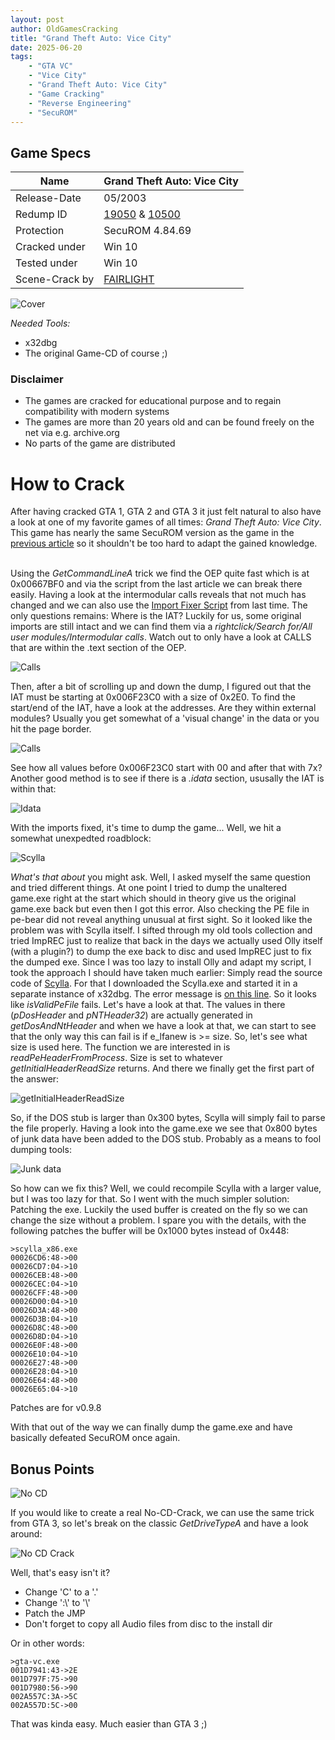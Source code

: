 ```yaml
---
layout: post
author: OldGamesCracking
title: "Grand Theft Auto: Vice City"
date: 2025-06-20
tags:
    - "GTA VC"
    - "Vice City"
    - "Grand Theft Auto: Vice City"
    - "Game Cracking"
    - "Reverse Engineering"
    - "SecuROM"
---
```


## Game Specs

| Name | Grand Theft Auto: Vice City |
| ------------- | ------------- |
| Release-Date | 05/2003 |
| Redump ID | [19050](http://redump.org/disc/19050/) & [10500](http://redump.org/disc/10500/) |
| Protection | SecuROM 4.84.69 |
| Cracked under | Win 10 |
| Tested under | Win 10 |
| Scene-Crack by | [FAIRLIGHT](https://www.nfohump.com/index.php?switchto=nfos&menu=quicknav&item=viewnfo&id=31424) |

![Cover]({{site.url}}/assets/gta_vice_city/cover.jpg)

*Needed Tools:*

- x32dbg
- The original Game-CD of course ;)

### Disclaimer

- The games are cracked for educational purpose and to regain compatibility with modern systems
- The games are more than 20 years old and can be found freely on the net via e.g. archive.org
- No parts of the game are distributed

# How to Crack

After having cracked GTA 1, GTA 2 and GTA 3 it just felt natural to also have a look at one of my favorite games of all times: _Grand Theft Auto: Vice City_. This game has nearly the same SecuROM version as the game in the [previous article](/games/rollercoaster_tycoon_2) so it shouldn't be too hard to adapt the gained knowledge.<br><br>

Using the _GetCommandLineA_ trick we find the OEP quite fast which is at 0x00667BF0 and via the script from the last article we can break there easily. Having a look at the intermodular calls reveals that not much has changed and we can also use the [Import Fixer Script]({{site.url}}/assets/rollercoaster_tycoon_2/import_fixer.txt) from last time. The only questions remains: Where is the IAT? Luckily for us, some original imports are still intact and we can find them via a _rightclick/Search for/All user modules/Intermodular calls_. Watch out to only have a look at CALLS that are within the .text section of the OEP.

![Calls]({{site.url}}/assets/gta_vice_city/calls.png)

Then, after a bit of scrolling up and down the dump, I figured out that the IAT must be starting at 0x006F23C0 with a size of 0x2E0. To find the start/end of the IAT, have a look at the addresses. Are they within external modules? Usually you get somewhat of a 'visual change' in the data or you hit the page border. 

![Calls]({{site.url}}/assets/gta_vice_city/iat.png)

See how all values before 0x006F23C0 start with 00 and after that with 7x? Another good method is to see if there is a _.idata_ section, ususally the IAT is within that:

![Idata]({{site.url}}/assets/gta_vice_city/idata.png)

With the imports fixed, it's time to dump the game... Well, we hit a somewhat unexpedted roadblock:

![Scylla]({{site.url}}/assets/gta_vice_city/scylla.png)

_What's that about_ you might ask. Well, I asked myself the same question and tried different things. At one point I tried to dump the unaltered game.exe right at the start which should in theory give us the original game.exe back but even then I got this error. Also checking the PE file in pe-bear did not reveal anything unusual at first sight. So it looked like the problem was with Scylla itself. I sifted through my old tools collection and tried ImpREC just to realize that back in the days we actually used Olly itself (with a plugin?) to dump the exe back to disc and used ImpREC just to fix the dumped exe. Since I was too lazy to install Olly and adapt my script, I took the approach I should have taken much earlier: Simply read the source code of [Scylla](https://github.com/NtQuery/Scylla). For that I downloaded the Scylla.exe and started it in a separate instance of x32dbg. The error message is [on this line](https://github.com/NtQuery/Scylla/blob/e87fd578a3fa0e68b873dcc98951788f3a40e055/Scylla/MainGui.cpp#L1281). So it looks like _isValidPeFile_ fails. Let's have a look at that. The values in there (_pDosHeader_ and _pNTHeader32_) are actually generated in _getDosAndNtHeader_ and when we have a look at that, we can start to see that the only way this can fail is if e_lfanew is >= size. So, let's see what size is used here. The function we are interested in is _readPeHeaderFromProcess_. Size is set to whatever _getInitialHeaderReadSize_ returns. And there we finally get the first part of the answer:

![getInitialHeaderReadSize]({{site.url}}/assets/gta_vice_city/getInitialHeaderReadSize.png)

So, if the DOS stub is larger than 0x300 bytes, Scylla will simply fail to parse the file properly. Having a look into the game.exe we see that 0x800 bytes of junk data have been added to the DOS stub. Probably as a means to fool dumping tools:

![Junk data]({{site.url}}/assets/gta_vice_city/stuff.png)

So how can we fix this? Well, we could recompile Scylla with a larger value, but I was too lazy for that. So I went with the much simpler solution: Patching the exe. Luckily the used buffer is created on the fly so we can change the size without a problem. I spare you with the details, with the following patches the buffer will be 0x1000 bytes instead of 0x448:

```
>scylla_x86.exe
00026CD6:48->00
00026CD7:04->10
00026CEB:48->00
00026CEC:04->10
00026CFF:48->00
00026D00:04->10
00026D3A:48->00
00026D3B:04->10
00026D8C:48->00
00026D8D:04->10
00026E0F:48->00
00026E10:04->10
00026E27:48->00
00026E28:04->10
00026E64:48->00
00026E65:04->10
```

Patches are for v0.9.8<br>

With that out of the way we can finally dump the game.exe and have basically defeated SecuROM once again.


## Bonus Points

![No CD]({{site.url}}/assets/gta_vice_city/no_cd.png)

If you would like to create a real No-CD-Crack, we can use the same trick from GTA 3, so let's break on the classic _GetDriveTypeA_ and have a look around:

![No CD Crack]({{site.url}}/assets/gta_vice_city/no_cd_crack.png)

Well, that's easy isn't it?

- Change 'C' to a '.'
- Change ':\\' to '\\'
- Patch the JMP
- Don't forget to copy all Audio files from disc to  the install dir

Or in other words:

```
>gta-vc.exe
001D7941:43->2E
001D797F:75->90
001D7980:56->90
002A557C:3A->5C
002A557D:5C->00
```

That was kinda easy. Much easier than GTA 3 ;)<br><br>
